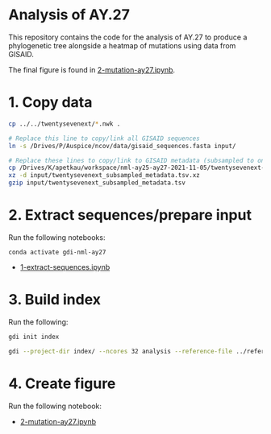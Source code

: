 # Analysis of AY.27

This repository contains the code for the analysis of AY.27 to produce a phylogenetic tree alongside a heatmap of mutations using data from GISAID.

The final figure is found in [2-mutation-ay27.ipynb](2-mutation-ay27.ipynb).

# 1. Copy data

```bash
cp ../../twentysevenext/*.nwk .

# Replace this line to copy/link all GISAID sequences
ln -s /Drives/P/Auspice/ncov/data/gisaid_sequences.fasta input/

# Replace these lines to copy/link to GISAID metadata (subsampled to only those found in the tree)
cp /Drives/K/apetkau/workspace/nml-ay25-ay27-2021-11-05/twentysevenext-2021-11-08/twentysevenext_subsampled_metadata.tsv.xz input/
xz -d input/twentysevenext_subsampled_metadata.tsv.xz
gzip input/twentysevenext_subsampled_metadata.tsv
```

# 2. Extract sequences/prepare input

Run the following notebooks:

```
conda activate gdi-nml-ay27
```

* [1-extract-sequences.ipynb](1-extract-sequences.ipynb)

# 3. Build index

Run the following:

```bash
gdi init index

gdi --project-dir index/ --ncores 32 analysis --reference-file ../references/NC_045512.gbk.gz --input-structured-genomes-file input/gdi-input-gisaid.tsv
```

# 4. Create figure

Run the following notebook:

* [2-mutation-ay27.ipynb](2-mutation-ay27.ipynb)
